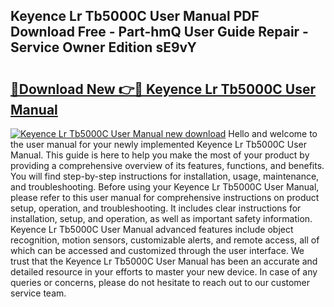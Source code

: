 ## Keyence Lr Tb5000C User Manual PDF Download Free - Part-hmQ User Guide Repair - Service Owner Edition sE9vY

# <h2><a href="http://bc40909.oget.top/?id=Keyence+Lr+Tb5000C+User+Manual">🔗Download New 👉🔴 Keyence Lr Tb5000C User Manual</a></h2>

[![Keyence Lr Tb5000C User Manual new download](https://i.imgur.com/5g1atiW.png)](http://bc40909.oget.top/?id=Keyence+Lr+Tb5000C+User+Manual)
Hello and welcome to the user manual for your newly implemented Keyence Lr Tb5000C User Manual. This guide is here to help you make the most of your product by providing a comprehensive overview of its features, functions, and benefits. You will find step-by-step instructions for installation, usage, maintenance, and troubleshooting. Before using your Keyence Lr Tb5000C User Manual, please refer to this user manual for comprehensive instructions on product setup, operation, and troubleshooting. It includes clear instructions for installation, setup, and operation, as well as important safety information. Keyence Lr Tb5000C User Manual advanced features include object recognition, motion sensors, customizable alerts, and remote access, all of which can be accessed and customized through the user interface. We trust that the Keyence Lr Tb5000C User Manual has been an accurate and detailed resource in your efforts to master your new device. In case of any queries or concerns, please do not hesitate to reach out to our customer service team.
